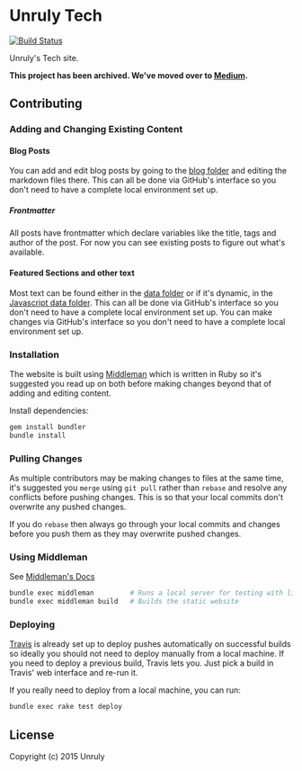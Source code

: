 # Unruly Tech

[![Build Status](https://travis-ci.org/unruly/unruly.github.io.svg?branch=develop)](https://travis-ci.org/unruly/unruly.github.io)

Unruly's Tech site.

**This project has been archived. We've moved over to [Medium](https://medium.com/unruly-engineering).** 

## Contributing

### Adding and Changing Existing Content

#### Blog Posts

You can add and edit blog posts by going to the [blog folder](/source/blog) and editing the markdown files there. This can all be done via GitHub's interface so you don't need to have a complete local environment set up.

##### Frontmatter

All posts have frontmatter which declare variables like the title, tags and author of the post. For now you can see existing posts to figure out what's available.

#### Featured Sections and other text

Most text can be found either in the [data folder](/data) or if it's dynamic, in the [Javascript data folder](/source/javascripts/data). This can all be done via GitHub's interface so you don't need to have a complete local environment set up. You can make changes via GitHub's interface so you don't need to have a complete local environment set up.

### Installation

The website is built using [Middleman](https://middlemanapp.com/) which is written in Ruby so it's suggested you read up on both before making changes beyond that of adding and editing content.

Install dependencies:

```sh
gem install bundler
bundle install
```

### Pulling Changes

As multiple contributors may be making changes to files at the same time, it's suggested you `merge` using `git pull` rather than `rebase` and resolve any conflicts before pushing changes. This is so that your local commits don't overwrite any pushed changes.

If you do `rebase` then always go through your local commits and changes before you push them as they may overwrite pushed changes.

### Using Middleman

See [Middleman's Docs](https://middlemanapp.com/basics/install/)

```sh
bundle exec middleman         # Runs a local server for testing with livereload
bundle exec middleman build   # Builds the static website
```

### Deploying

[Travis](https://travis-ci.org/unruly/unruly.github.io) is already set up to deploy pushes automatically on successful builds so ideally you should not need to deploy manually from a local machine. If you need to deploy a previous build, Travis lets you. Just pick a build in Travis' web interface and re-run it. 

If you really need to deploy from a local machine, you can run:

```sh
bundle exec rake test deploy
```

## License

Copyright (c) 2015 Unruly
